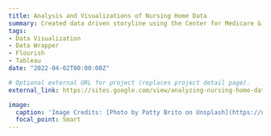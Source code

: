 ```yaml
---
title: Analysis and Visualizations of Nursing Home Data
summary: Created data driven storyline using the Center for Medicare & Medicaid Services (CMS) nursing facility data to generate visuals that highlight the nursing home's resource limits using Flourish, Data Wrapper and Tableau hosted on Google sites. A Computation and Visualization Hackathon.
tags:
- Data Visualization
- Data Wrapper
- Flourish
- Tableau
date: "2022-04-02T00:00:00Z"

# Optional external URL for project (replaces project detail page).
external_link: https://sites.google.com/view/analyzing-nursing-home-data/home

image:
  caption: 'Image Credits: [Photo by Patty Brito on Unsplash](https://unsplash.com/photos/Y-3Dt0us7e0?utm_source=unsplash&utm_medium=referral&utm_content=creditShareLink")'
  focal_point: Smart
---
```

  
  
  